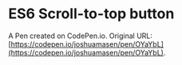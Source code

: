 # ES6 Scroll-to-top button

A Pen created on CodePen.io. Original URL: [https://codepen.io/joshuamasen/pen/OYaYbL](https://codepen.io/joshuamasen/pen/OYaYbL).



